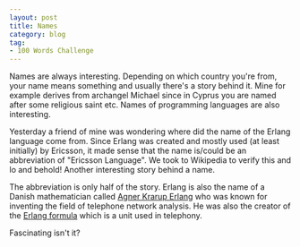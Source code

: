 ```yaml
---
layout: post
title: Names
category: blog
tag:
- 100 Words Challenge
---
```

Names are always interesting. Depending on which country you're from, your name means something and usually there's a story behind it. Mine for example derives from archangel Michael since in Cyprus you are named after some religious saint etc. Names of programming languages are also interesting.

Yesterday a friend of mine was wondering where did the name of the Erlang language come from. Since Erlang was created and mostly used (at least initially) by Ericsson, it made sense that the name is/could be an abbreviation of "Ericsson Language". We took to Wikipedia to verify this and lo and behold! Another interesting story behind a name.

The abbreviation is only half of the story. Erlang is also the name of a Danish mathematician called [Agner Krarup Erlang](https://en.wikipedia.org/wiki/Agner_Krarup_Erlang) who was known for inventing the field of telephone network analysis. He was also the creator of the [Erlang formula](https://en.wikipedia.org/wiki/Erlang_%28unit%29) which is a unit used in telephony.

Fascinating isn't it?
